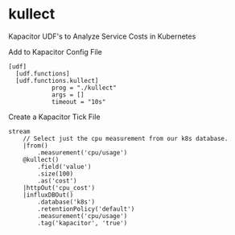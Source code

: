 # kullect
Kapacitor UDF's to Analyze Service Costs in Kubernetes

Add to Kapacitor Config File
```
[udf]
  [udf.functions]
  [udf.functions.kullect]
            prog = "./kullect"
            args = []
            timeout = "10s"
```
Create a Kapacitor Tick File
```
stream
    // Select just the cpu measurement from our k8s database.
    |from()
        .measurement('cpu/usage')
    @kullect()
        .field('value')
        .size(100)
        .as('cost')
    |httpOut('cpu_cost')
    |influxDBOut()
        .database('k8s')
        .retentionPolicy('default')
        .measurement('cpu/usage')
        .tag('kapacitor', 'true')
```
